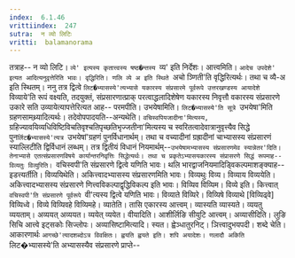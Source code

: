 ```yaml
---
index:  6.1.46
vrittiindex:  247
sutra:  न व्यो लिटिः
vritti:  balamanorama 
---
```


तत्राह-- न व्यो लिटि। `व्ये' इत्यस्य कृतात्त्वस्य षष्ठ�न्तस्य `व्य' इति निर्देशः। आत्त्वमिति। `आदेच उपदेशे' इत्यत आदित्यनुवृत्तेरिति भावः। वृद्धिरिति। णलि व्ये अ इति स्थिते `अचो ञ्णिती'ति वृद्धिरित्यर्थः। तथा च व्यै-अ इति स्थितम्। ननु तत्र द्वित्वे `लिट�भ्यासस्ये'त्यभ्यासे यकारस्य संप्रसारमे पूर्वरूपे उत्तरखण्डस्य आयादेशे `विव्याये'ति रूपं वक्ष्यति, तदयुक्तं, संप्रसारणात्प्राक् परत्वाद्धलादिशेषेण यकारस्य निवृत्तौ वकारस्य संप्रसारणे उकारे सति उव्यायेत्यापत्तेरित्यत आह-- परमपीति। उभयेषामिति। `लिट�भ्यासस्ये'ति सूत्रे `उभयेषा'मिति ग्रहणसामथ्र्यादित्यर्थः। तदेवोपपादयति--अन्यथेति। `वचिस्वपियजादीना'मित्यस्य, `ग्रहिज्यावयिव्यधिविष्टिविचतिवृश्चतिपृच्छतिभृज्जतीना'मित्यस्य च स्वरितत्वादेवात्रानुवृत्त्यैव सिद्धे पुन`र्लिट�भ्यासस्ये'त्यत्र `उभयेषां'ग्रहणं पुनर्विधानार्थम्। तथा च वच्यादीनां ग्रह्रादीनां चाभ्यासस्य संप्रसारणं स्याल्लिटीति द्विर्विधानं लब्धम्। तत्र द्वितीयं विधानं नियमार्थम्--`उभयेषामभ्यासस्य संप्रसारणमेव स्यान्नेतर'दिति। तेनाभ्यासे एतत्संप्रसारणविषये कार्यान्तरनिवृत्तिः सिद्धेत्यर्थः। तथा च प्रकृतेऽभ्यासयकारस्य संप्रासरणे सिद्धं रूपमाह-- विव्यतुः विव्युरिति। `वचिस्वपी'ति संप्रसारणे द्वित्वे यणिति भावः। थलि भारद्वाजनियमादिड्विकल्पमाशङ्क्याह--इडत्त्यर्तीति। विव्ययिथेति। अकित्त्वादभ्यासस्य संप्रसारणमिति भावः। विव्यथुः विव्य। विव्याय विव्ययेति। अकित्त्वादभ्यासस्य संप्रसारणे णित्त्वविकल्पाद्वृद्धिविकल्प इति भावः। विव्यिव विव्यिम। विव्ये इति। कित्त्वात् `वचिस्वपी'ति संप्रसारणे पूर्वरूपे `वी'त्यस्य द्वित्वे यणिति भावः। विव्याते विव्यिरे। विव्यिषे विव्याथे [विव्यिढ्वे] विव्यिध्वे। विव्ये विव्यिवहे विव्यिमहे। व्यातेति। तासि एकारस्य आत्त्वम्। व्यास्यति व्यास्यते। व्ययतु व्ययताम्। अव्ययत् अव्ययत। व्ययेत् व्ययेत। वीयादिति। आशीर्लिङि सीयुटि आत्त्वम्। अव्यासीदिति। लुङि सिचि आत्त्वे इट्सकोः सिज्लोपः। अव्यासिष्टामित्यादि। स्यत। ह्वेञ्धातुरनिट्। ञित्त्वादुभयपदी। शब्दे चेति। आकारणार्थः `आगच्छे'त्यादशब्दोऽत्र विवक्षितः। ह्वयति ह्वयते इति। शपि अयादेशः। णलादौ अकिति `लिट�भ्यासस्ये'ति अभ्यासस्यैव संप्रसारणे प्राप्ते--

